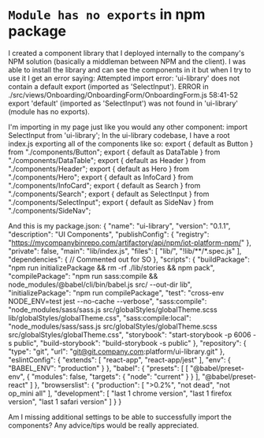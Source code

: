 
# `Module has no exports` in npm package

I created a component library that I deployed internally to the company's NPM solution (basically a middleman between NPM and the client). I was able to install the library and can see the components in it but when I try to use it I get an error saying:
Attempted import error: 'ui-library' does not contain a default export (imported as 'SelectInput').
ERROR in ./src/views/Onboarding/OnboardingForm/OnboardingForm.js 58:41-52
export 'default' (imported as 'SelectInput') was not found in 'ui-library' (module has no exports).

I'm importing in my page just like you would any other component:
import SelectInput from 'ui-library'; In the ui-library codebase, I have a root index.js exporting all of the components like so:
export { default as Button } from "./components/Button";
export { default as DataTable } from "./components/DataTable";
export { default as Header } from "./components/Header";
export { default as Hero } from "./components/Hero";
export { default as InfoCard } from "./components/InfoCard";
export { default as Search } from "./components/Search";
export { default as SelectInput } from "./components/SelectInput";
export { default as SideNav } from "./components/SideNav";

And this is my package.json:
{
  "name": "ui-library",
  "version": "0.1.1",
  "description": "UI Components",
  "publishConfig": {
    "registry": "https://mycompanybinrepo.com/artifactory/api/npm/iot-platform-npm/"
  },
  "private": false,
  "main": "lib/index.js",
  "files": [
    "lib/",
    "!lib/**/*.spec.js"
  ],
  "dependencies": {
    // Commented out for SO
  },
  "scripts": {
    "buildPackage": "npm run initializePackage && rm -rf ./lib/stories && npm pack",
    "compilePackage": "npm run sass:compile && node_modules/@babel/cli/bin/babel.js src/ --out-dir lib",
    "initializePackage": "npm run compilePackage",
    "test": "cross-env NODE_ENV=test jest --no-cache --verbose",
    "sass:compile": "node_modules/sass/sass.js src/globalStyles/globalTheme.scss lib/globalStyles/globalTheme.css",
    "sass:compile:local": "node_modules/sass/sass.js src/globalStyles/globalTheme.scss src/globalStyles/globalTheme.css",
    "storybook": "start-storybook -p 6006 -s public",
    "build-storybook": "build-storybook -s public"
  },
  "repository": {
    "type": "git",
    "url": "git@git.company.com:platform/ui-library.git"
  },
  "eslintConfig": {
    "extends": [
      "react-app",
      "react-app/jest"
    ],
    "env": {
      "BABEL_ENV": "production"
    }
  },
  "babel": {
    "presets": [
      [
        "@babel/preset-env",
        {
          "modules": false,
          "targets": {
            "node": "current"
          }
        }
      ],
      "@babel/preset-react"
    ]
  },
  "browserslist": {
    "production": [
      ">0.2%",
      "not dead",
      "not op_mini all"
    ],
    "development": [
      "last 1 chrome version",
      "last 1 firefox version",
      "last 1 safari version"
    ]
  }
}

Am I missing additional settings to be able to successfully import the components? Any advice/tips would be really appreciated.

        